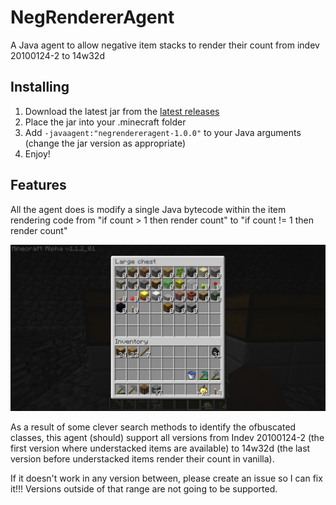 # NegRendererAgent

A Java agent to allow negative item stacks to render their count from indev 20100124-2 to 14w32d

## Installing

1) Download the latest jar from the [latest releases](https://github.com/Captain-S0L0/negrendereragent/releases)
2) Place the jar into your .minecraft folder
3) Add `-javaagent:"negrendereragent-1.0.0"` to your Java arguments (change the jar version as appropriate)
4) Enjoy!

## Features

All the agent does is modify a single Java bytecode within the item rendering code from "if count > 1 then render count" to "if count != 1 then render count"

![](https://raw.githubusercontent.com/Captain-S0L0/negrendereragent/master/src/main/resources/NegRendererAgentExampleAlpha.png)

As a result of some clever search methods to identify the ofbuscated classes, this agent (should) support all versions from Indev 20100124-2 (the first version where understacked items are available) to 14w32d (the last version before understacked items render their count in vanilla).

If it doesn't work in any version between, please create an issue so I can fix it!!! Versions outside of that range are not going to be supported.
